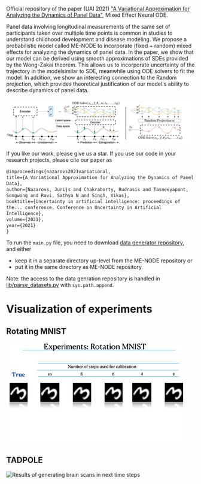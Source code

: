 Official repository of the paper (UAI 2021) ["A Variational Approximation for Analyzing the Dynamics of Panel Data"](paper.pdf), Mixed Effect Neural ODE.

Panel data involving longitudinal measurements of the same set of participants taken over multiple time points is common in studies to understand childhood development and disease modeling. 
We propose a probabilistic model called ME-NODE to incorporate (fixed + random) mixed effects for analyzing the dynamics of panel data.
In the paper, we show that our model can be derived using smooth approximations of SDEs provided by the Wong-Zakai theorem. This allows us to incorporate uncertainty of the trajectory in the modelsimilar to SDE, meanwhile using ODE solvers to fit the model. In addition, we show an interesting connection to the Random projection, which provides theoretical justification of our model's ability to describe dynamics of panel data.

![](images/me_ode_bg.png "Demonstration of Mixed Effect Neural ODE" )

If you like our work, please give us a star. If you use our code in your research projects,
please cite our paper as
```
@inproceedings{nazarovs2021variational,
title={A Variational Approximation for Analyzing the Dynamics of Panel Data},
author={Nazarovs, Jurijs and Chakraborty, Rudrasis and Tasneeyapant, Songwong and Ravi, Sathya N and Singh, Vikas},
booktitle={Uncertainty in artificial intelligence: proceedings of the... conference. Conference on Uncertainty in Artificial Intelligence},
volume={2021},
year={2021}
}
```

To run the `main.py` file, you need to download [data generator repository](https://github.com/JurijsNazarovs/data_generators), and either
* keep it in a separate directory up-level from the ME-NODE repository or
* put it in the same directory as ME-NODE repository.

Note: the access to the data genration repository is handled in [lib/parse_datasets.py](lib/parse_datasets.py) with `sys.path.append`.

# Visualization of experiments
## Rotating MNIST
![](images/rotmnist.gif "Results of generating rotating MNIST in next time steps for different steps of calibration" )

## TADPOLE
![](images/tadpole.gif "Results of generating brain scans in next time steps" )
